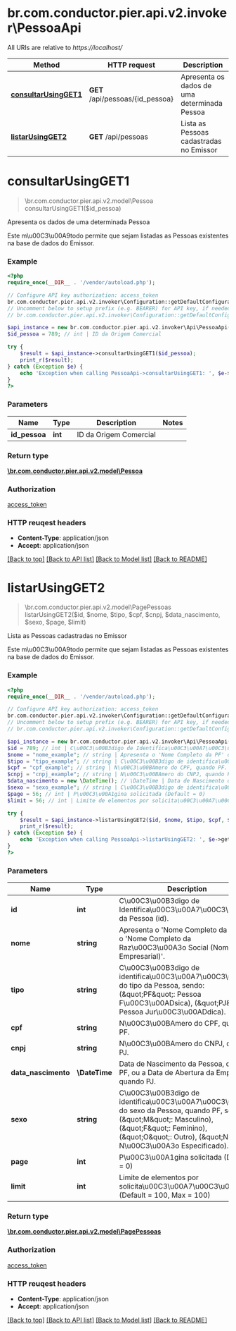 # br.com.conductor.pier.api.v2.invoker\PessoaApi

All URIs are relative to *https://localhost/*

Method | HTTP request | Description
------------- | ------------- | -------------
[**consultarUsingGET1**](PessoaApi.md#consultarUsingGET1) | **GET** /api/pessoas/{id_pessoa} | Apresenta os dados de uma determinada Pessoa
[**listarUsingGET2**](PessoaApi.md#listarUsingGET2) | **GET** /api/pessoas | Lista as Pessoas cadastradas no Emissor


# **consultarUsingGET1**
> \br.com.conductor.pier.api.v2.model\Pessoa consultarUsingGET1($id_pessoa)

Apresenta os dados de uma determinada Pessoa

Este m\u00C3\u00A9todo permite que sejam listadas as Pessoas existentes na base de dados do Emissor.

### Example 
```php
<?php
require_once(__DIR__ . '/vendor/autoload.php');

// Configure API key authorization: access_token
br.com.conductor.pier.api.v2.invoker\Configuration::getDefaultConfiguration()->setApiKey('access_token', 'YOUR_API_KEY');
// Uncomment below to setup prefix (e.g. BEARER) for API key, if needed
// br.com.conductor.pier.api.v2.invoker\Configuration::getDefaultConfiguration()->setApiKeyPrefix('access_token', 'BEARER');

$api_instance = new br.com.conductor.pier.api.v2.invoker\Api\PessoaApi();
$id_pessoa = 789; // int | ID da Origem Comercial

try { 
    $result = $api_instance->consultarUsingGET1($id_pessoa);
    print_r($result);
} catch (Exception $e) {
    echo 'Exception when calling PessoaApi->consultarUsingGET1: ', $e->getMessage(), "\n";
}
?>
```

### Parameters

Name | Type | Description  | Notes
------------- | ------------- | ------------- | -------------
 **id_pessoa** | **int**| ID da Origem Comercial | 

### Return type

[**\br.com.conductor.pier.api.v2.model\Pessoa**](Pessoa.md)

### Authorization

[access_token](../README.md#access_token)

### HTTP reuqest headers

 - **Content-Type**: application/json
 - **Accept**: application/json

[[Back to top]](#) [[Back to API list]](../README.md#documentation-for-api-endpoints) [[Back to Model list]](../README.md#documentation-for-models) [[Back to README]](../README.md)

# **listarUsingGET2**
> \br.com.conductor.pier.api.v2.model\PagePessoas listarUsingGET2($id, $nome, $tipo, $cpf, $cnpj, $data_nascimento, $sexo, $page, $limit)

Lista as Pessoas cadastradas no Emissor

Este m\u00C3\u00A9todo permite que sejam listadas as Pessoas existentes na base de dados do Emissor.

### Example 
```php
<?php
require_once(__DIR__ . '/vendor/autoload.php');

// Configure API key authorization: access_token
br.com.conductor.pier.api.v2.invoker\Configuration::getDefaultConfiguration()->setApiKey('access_token', 'YOUR_API_KEY');
// Uncomment below to setup prefix (e.g. BEARER) for API key, if needed
// br.com.conductor.pier.api.v2.invoker\Configuration::getDefaultConfiguration()->setApiKeyPrefix('access_token', 'BEARER');

$api_instance = new br.com.conductor.pier.api.v2.invoker\Api\PessoaApi();
$id = 789; // int | C\u00C3\u00B3digo de Identifica\u00C3\u00A7\u00C3\u00A3o da Pessoa (id).
$nome = "nome_example"; // string | Apresenta o 'Nome Completo da PF' ou o 'Nome Completo da Raz\u00C3\u00A3o Social (Nome Empresarial)'.
$tipo = "tipo_example"; // string | C\u00C3\u00B3digo de identifica\u00C3\u00A7\u00C3\u00A3o do tipo da Pessoa, sendo: (\"PF\": Pessoa F\u00C3\u00ADsica), (\"PJ\": Pessoa Jur\u00C3\u00ADdica).
$cpf = "cpf_example"; // string | N\u00C3\u00BAmero do CPF, quando PF.
$cnpj = "cnpj_example"; // string | N\u00C3\u00BAmero do CNPJ, quando PJ.
$data_nascimento = new \DateTime(); // \DateTime | Data de Nascimento da Pessoa, quando PF, ou a Data de Abertura da Empresa, quando PJ.
$sexo = "sexo_example"; // string | C\u00C3\u00B3digo de identifica\u00C3\u00A7\u00C3\u00A3o do sexo da Pessoa, quando PF, sendo: (\"M\": Masculino), (\"F\": Feminino), (\"O\": Outro), (\"N\": N\u00C3\u00A3o Especificado).
$page = 56; // int | P\u00C3\u00A1gina solicitada (Default = 0)
$limit = 56; // int | Limite de elementos por solicita\u00C3\u00A7\u00C3\u00A3o (Default = 100, Max = 100)

try { 
    $result = $api_instance->listarUsingGET2($id, $nome, $tipo, $cpf, $cnpj, $data_nascimento, $sexo, $page, $limit);
    print_r($result);
} catch (Exception $e) {
    echo 'Exception when calling PessoaApi->listarUsingGET2: ', $e->getMessage(), "\n";
}
?>
```

### Parameters

Name | Type | Description  | Notes
------------- | ------------- | ------------- | -------------
 **id** | **int**| C\u00C3\u00B3digo de Identifica\u00C3\u00A7\u00C3\u00A3o da Pessoa (id). | [optional] 
 **nome** | **string**| Apresenta o &#39;Nome Completo da PF&#39; ou o &#39;Nome Completo da Raz\u00C3\u00A3o Social (Nome Empresarial)&#39;. | [optional] 
 **tipo** | **string**| C\u00C3\u00B3digo de identifica\u00C3\u00A7\u00C3\u00A3o do tipo da Pessoa, sendo: (\&quot;PF\&quot;: Pessoa F\u00C3\u00ADsica), (\&quot;PJ\&quot;: Pessoa Jur\u00C3\u00ADdica). | [optional] 
 **cpf** | **string**| N\u00C3\u00BAmero do CPF, quando PF. | [optional] 
 **cnpj** | **string**| N\u00C3\u00BAmero do CNPJ, quando PJ. | [optional] 
 **data_nascimento** | **\DateTime**| Data de Nascimento da Pessoa, quando PF, ou a Data de Abertura da Empresa, quando PJ. | [optional] 
 **sexo** | **string**| C\u00C3\u00B3digo de identifica\u00C3\u00A7\u00C3\u00A3o do sexo da Pessoa, quando PF, sendo: (\&quot;M\&quot;: Masculino), (\&quot;F\&quot;: Feminino), (\&quot;O\&quot;: Outro), (\&quot;N\&quot;: N\u00C3\u00A3o Especificado). | [optional] 
 **page** | **int**| P\u00C3\u00A1gina solicitada (Default = 0) | [optional] 
 **limit** | **int**| Limite de elementos por solicita\u00C3\u00A7\u00C3\u00A3o (Default = 100, Max = 100) | [optional] 

### Return type

[**\br.com.conductor.pier.api.v2.model\PagePessoas**](PagePessoas.md)

### Authorization

[access_token](../README.md#access_token)

### HTTP reuqest headers

 - **Content-Type**: application/json
 - **Accept**: application/json

[[Back to top]](#) [[Back to API list]](../README.md#documentation-for-api-endpoints) [[Back to Model list]](../README.md#documentation-for-models) [[Back to README]](../README.md)

